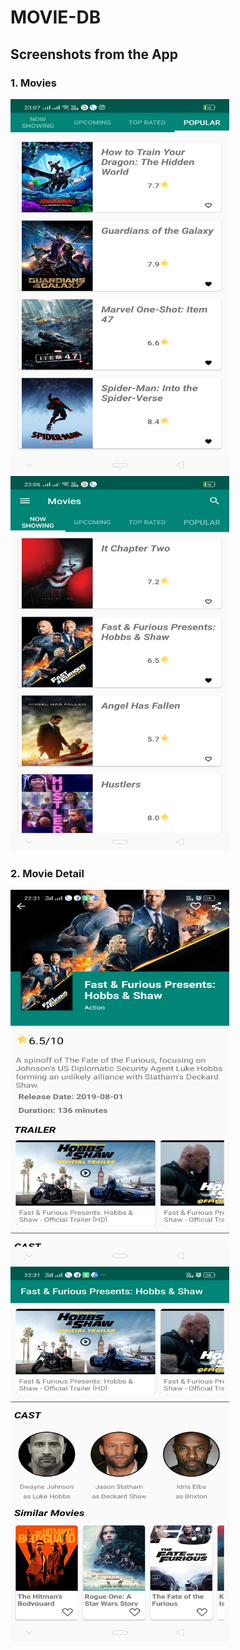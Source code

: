 # MOVIE-DB
## Screenshots from the App
### 1. Movies
<img src="/imgs/Screenshot_2019-09-13-23-07-02-65_8c901214abc1cfaaadc86a5ca3039378.png" width=350 height=600></img>
<img src="/imgs/Screenshot_2019-09-13-23-06-13-53_8c901214abc1cfaaadc86a5ca3039378.png" height=600 width=350></img>
### 2. Movie Detail

<img src="/imgs/Screenshot_2019-09-03-22-31-23-66_8c901214abc1cfaaadc86a5ca3039378.png" width=350 height=600></img>
<img src="/imgs/Screenshot_2019-09-03-22-31-32-58_8c901214abc1cfaaadc86a5ca3039378(1).png" width=350 height=600></img>
